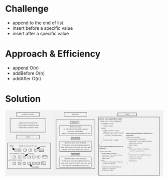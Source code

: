 # Challenge
- append to the end of list.
- insert before a specific value
- insert after a specific value

# Approach & Efficiency
- append O(n)
- addBefore O(n)
- addAfter O(n)

# Solution
![arrar](https://github.com/AyaaBe95/data-structures-and-algorithms401/blob/main/assests/insertion.PNG)
